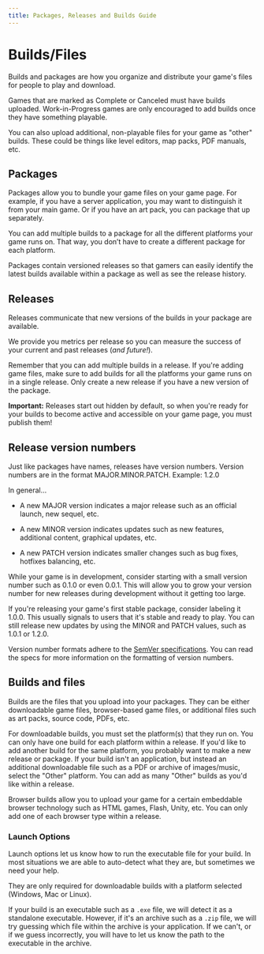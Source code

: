 ```yaml
---
title: Packages, Releases and Builds Guide
---
```


# Builds/Files

Builds and packages are how you organize and distribute your game's files for people to play and download.

Games that are marked as Complete or Canceled must have builds uploaded. Work-in-Progress games are only encouraged to add builds once they have something playable.

You can also upload additional, non-playable files for your game as "other" builds. These could be things like level editors, map packs, PDF manuals, etc.

## Packages

Packages allow you to bundle your game files on your game page. For example, if you have a server application, you may want to distinguish it from your main game. Or if you have an art pack, you can package that up separately.

You can add multiple builds to a package for all the different platforms your game runs on. That way, you don’t have to create a different package for each platform.

Packages contain versioned releases so that gamers can easily identify the latest builds available within a package as well as see the release history.

## Releases

Releases communicate that new versions of the builds in your package are available.

We provide you metrics per release so you can measure the success of your current and past releases (*and future!*).

Remember that you can add multiple builds in a release. If you're adding game files, make sure to add builds for all the platforms your game runs on in a single release. Only create a new release if you have a new version of the package.

**Important:** Releases start out hidden by default, so when you're ready for your builds to become active and accessible on your game page, you must publish them!

## Release version numbers

Just like packages have names, releases have version numbers. Version numbers are in the format MAJOR.MINOR.PATCH. Example: 1.2.0

In general...

- A new MAJOR version indicates a major release such as an official launch, new sequel, etc.

- A new MINOR version indicates updates such as new features, additional content, graphical updates, etc.

- A new PATCH version indicates smaller changes such as bug fixes, hotfixes balancing, etc.

While your game is in development, consider starting with a small version number such as 0.1.0 or even 0.0.1. This will allow you to grow your version number for new releases during development without it getting too large.

If you're releasing your game's first stable package, consider labeling it 1.0.0. This usually signals to users that it's stable and ready to play. You can still release new updates by using the MINOR and PATCH values, such as 1.0.1 or 1.2.0.

Version number formats adhere to the [SemVer specifications](http://semver.org/). You can read the specs for more information on the formatting of version numbers.

## Builds and files

Builds are the files that you upload into your packages. They can be either downloadable game files, browser-based game files, or additional files such as art packs, source code, PDFs, etc.

For downloadable builds, you must set the platform(s) that they run on. You can only have one build for each platform within a release. If you'd like to add another build for the same platform, you probably want to make a new release or package. If your build isn't an application, but instead an additional downloadable file such as a PDF or archive of images/music, select the "Other" platform. You can add as many "Other" builds as you'd like within a release.

Browser builds allow you to upload your game for a certain embeddable browser technology such as HTML games, Flash, Unity, etc. You can only add one of each browser type within a release.

### Launch Options

Launch options let us know how to run the executable file for your build. In most situations we are able to auto-detect what they are, but sometimes we need your help.

They are only required for downloadable builds with a platform selected (Windows, Mac or Linux).

If your build is an executable such as a `.exe` file, we will detect it as a standalone executable. However, if it's an archive such as a `.zip` file, we will try guessing which file within the archive is your application. If we can't, or if we guess incorrectly, you will have to let us know the path to the executable in the archive.

